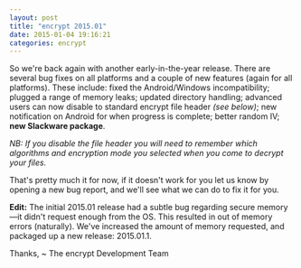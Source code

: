 ```yaml
---
layout: post
title: "encrypt 2015.01"
date: 2015-01-04 19:16:21
categories: encrypt
---
```

So we're back again with another early-in-the-year release. There are several bug fixes on all platforms and a couple of new features (again for all platforms). These include: fixed the Android/Windows incompatibility; plugged a range of memory leaks; updated directory handling; advanced users can now disable to standard encrypt file header _(see below)_; new notification on Android for when progress is complete; better random IV; **new Slackware package**.

_NB: If you disable the file header you will need to remember which algorithms and encryption mode you selected when you come to decrypt your files._

That's pretty much it for now, if it doesn't work for you let us know by opening a new bug report, and we'll see what we can do to fix it for you.

**Edit:** The initial 2015.01 release had a subtle bug regarding secure memory—it didn't request enough from the OS. This resulted in out of memory errors (naturally). We've increased the amount of memory requested, and packaged up a new release: 2015.01.1.

Thanks,
~ The encrypt Development Team
